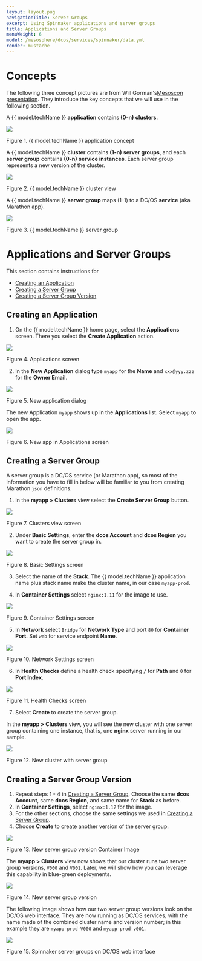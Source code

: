 ```yaml
---
layout: layout.pug
navigationTitle: Server Groups
excerpt: Using Spinnaker applications and server groups
title: Applications and Server Groups
menuWeight: 6
model: /mesosphere/dcos/services/spinnaker/data.yml
render: mustache
---
```


# Concepts

The following three concept pictures are from Will Gorman's[Mesoscon presentation](
http://events.linuxfoundation.org/sites/events/files/slides/Continuous%20Delivery%20for%20DC%3AOS%20%20with%20Spinnaker.pdf). They introduce the key concepts that we will use in the following section.

A {{ model.techName }} **application** contains **(0-n)** **clusters**.

[<img src="/mesosphere/dcos/services/spinnaker/0.3.2-1.9.2/img/acs-c01.png"/>](/mesosphere/dcos/services/spinnaker/0.3.2-1.9.2/img/acs-c01.png)

Figure 1. {{ model.techName }} application concept

A {{ model.techName }} **cluster** contains **(1-n)** **server groups**, and each **server group** contains **(0-n)** **service instances**. Each server group represents a new version of the cluster.

[<img src="/mesosphere/dcos/services/spinnaker/0.3.2-1.9.2/img/acs-c02.png"/>](/mesosphere/dcos/services/spinnaker/0.3.2-1.9.2/img/acs-c02.png)

Figure 2. {{ model.techName }} cluster view

A {{ model.techName }} **server group** maps (1-1) to a DC/OS **service** (aka Marathon app).

[<img src="/mesosphere/dcos/services/spinnaker/0.3.2-1.9.2/img/acs-c03.png"/>](/mesosphere/dcos/services/spinnaker/0.3.2-1.9.2/img/acs-c03.png)

Figure 3. {{ model.techName }} server group


# Applications and Server Groups

This section contains instructions for

* [Creating an Application](#creating-an-application)
* [Creating a Server Group](#creating-a-server-group)
* [Creating a Server Group Version](#creating-a-new-server-group-version)


## Creating an Application

1. On the {{ model.techName }} home page, select the **Applications** screen. There you select the **Create Application** action.

[<img src="/mesosphere/dcos/services/spinnaker/0.3.2-1.9.2/img/acs01.png"/>](/mesosphere/dcos/services/spinnaker/0.3.2-1.9.2/img/acs01.png)

Figure 4. Applications screen

2. In the **New Application** dialog type `myapp` for the **Name** and `xxx@yyy.zzz` for the **Owner Email**.

[<img src="/mesosphere/dcos/services/spinnaker/0.3.2-1.9.2/img/acs02.png"/>](/mesosphere/dcos/services/spinnaker/0.3.2-1.9.2/img/acs02.png)

Figure 5. New application dialog

The new Application `myapp` shows up in the **Applications** list. Select `myapp` to open the app.

[<img src="/mesosphere/dcos/services/spinnaker/0.3.2-1.9.2/img/acs03.png"/>](/mesosphere/dcos/services/spinnaker/0.3.2-1.9.2/img/acs03.png)

Figure 6. New app in Applications screen

<a name="creating-a-server-group"></a>

## Creating a Server Group

A server group is a DC/OS service (or Marathon app), so most of the information you have to fill in below will be familiar to you from creating Marathon `json` definitions.

1. In the **myapp > Clusters** view select the **Create Server Group** button.

[<img src="/mesosphere/dcos/services/spinnaker/0.3.2-1.9.2/img/acs04.png"/>](/mesosphere/dcos/services/spinnaker/0.3.2-1.9.2/img/acs04.png)

Figure 7. Clusters view screen

2. Under **Basic Settings**, enter the **dcos Account** and **dcos Region** you want to create the server group in. 

[<img src="/mesosphere/dcos/services/spinnaker/0.3.2-1.9.2/img/acs05.png"/>](/mesosphere/dcos/services/spinnaker/0.3.2-1.9.2/img/acs05.png)

Figure 8. Basic Settings screen

3. Select the name of the **Stack**. The {{ model.techName }} application name plus stack name make the cluster name, in our case `myapp-prod`.

4. In **Container Settings** select `nginx:1.11` for the image to use.

[<img src="/mesosphere/dcos/services/spinnaker/0.3.2-1.9.2/img/acs06.png"/>](/mesosphere/dcos/services/spinnaker/0.3.2-1.9.2/img/acs06.png)

Figure 9. Container Settings screen

5. In **Network** select `Bridge` for **Network Type** and port `80` for **Container Port**. Set `web` for service endpoint **Name**.

[<img src="/mesosphere/dcos/services/spinnaker/0.3.2-1.9.2/img/acs07.png"/>](/mesosphere/dcos/services/spinnaker/0.3.2-1.9.2/img/acs07.png)

Figure 10. Network Settings screen

6. In **Health Checks** define a health check specifying `/` for **Path** and `0` for **Port Index**. 

[<img src="/mesosphere/dcos/services/spinnaker/0.3.2-1.9.2/img/acs08.png"/>](/mesosphere/dcos/services/spinnaker/0.3.2-1.9.2/img/acs08.png)

Figure 11. Health Checks screen

7. Select **Create** to create the server group.

In the **myapp > Clusters** view, you will see the new cluster with one server group containing one instance, that is, one **nginx** server running in our sample.

[<img src="/mesosphere/dcos/services/spinnaker/0.3.2-1.9.2/img/acs09.png"/>](/mesosphere/dcos/services/spinnaker/0.3.2-1.9.2/img/acs09.png)

Figure 12. New cluster with server group

## Creating a Server Group Version

1. Repeat steps 1 - 4 in [Creating a Server Group](#creating-a-server-group). Choose the same **dcos Account**, same **dcos Region**, and same name for **Stack** as before.
1. In **Container Settings**, select `nginx:1.12` for the image. 
1. For the other sections, choose the same settings we used in [Creating a Server Group](#creating-a-server-group).
1. Choose **Create** to create another version of the server group.

[<img src="/mesosphere/dcos/services/spinnaker/0.3.2-1.9.2/img/acs10.png"/>](/mesosphere/dcos/services/spinnaker/0.3.2-1.9.2/img/acs10.png)

Figure 13. New server group version Container Image

The **myapp > Clusters** view now shows that our cluster runs two server group versions, `V000` and `V001`. Later, we will show how you can leverage this capability in blue-green deployments.

[<img src="/mesosphere/dcos/services/spinnaker/0.3.2-1.9.2/img/acs11.png"/>](/mesosphere/dcos/services/spinnaker/0.3.2-1.9.2/img/acs11.png)

Figure 14. New server group version

The following image shows how our two server group versions look on the DC/OS web interface. They are now running as DC/OS services, with the name made of the combined cluster name and version number; in this example they are `myapp-prod-V000` and `myapp-prod-v001`.

[<img src="/mesosphere/dcos/services/spinnaker/0.3.2-1.9.2/img/acs12.png"/>](/mesosphere/dcos/services/spinnaker/0.3.2-1.9.2/img/acs12.png)

Figure 15. Spinnaker server groups on DC/OS web interface
